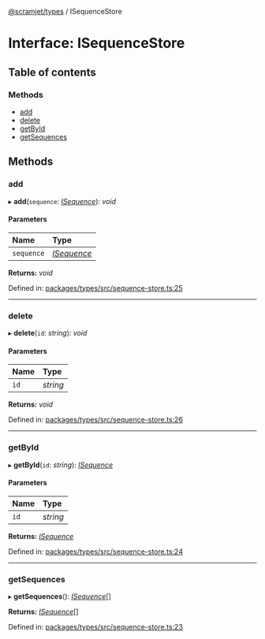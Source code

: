 [@scramjet/types](../README.md) / ISequenceStore

# Interface: ISequenceStore

## Table of contents

### Methods

- [add](isequencestore.md#add)
- [delete](isequencestore.md#delete)
- [getById](isequencestore.md#getbyid)
- [getSequences](isequencestore.md#getsequences)

## Methods

### add

▸ **add**(`sequence`: [*ISequence*](isequence.md)): *void*

#### Parameters

| Name | Type |
| :------ | :------ |
| `sequence` | [*ISequence*](isequence.md) |

**Returns:** *void*

Defined in: [packages/types/src/sequence-store.ts:25](https://github.com/scramjet-cloud-platform/scramjet-csi-dev/blob/8f44413a/packages/types/src/sequence-store.ts#L25)

___

### delete

▸ **delete**(`id`: *string*): *void*

#### Parameters

| Name | Type |
| :------ | :------ |
| `id` | *string* |

**Returns:** *void*

Defined in: [packages/types/src/sequence-store.ts:26](https://github.com/scramjet-cloud-platform/scramjet-csi-dev/blob/8f44413a/packages/types/src/sequence-store.ts#L26)

___

### getById

▸ **getById**(`id`: *string*): [*ISequence*](isequence.md)

#### Parameters

| Name | Type |
| :------ | :------ |
| `id` | *string* |

**Returns:** [*ISequence*](isequence.md)

Defined in: [packages/types/src/sequence-store.ts:24](https://github.com/scramjet-cloud-platform/scramjet-csi-dev/blob/8f44413a/packages/types/src/sequence-store.ts#L24)

___

### getSequences

▸ **getSequences**(): [*ISequence*](isequence.md)[]

**Returns:** [*ISequence*](isequence.md)[]

Defined in: [packages/types/src/sequence-store.ts:23](https://github.com/scramjet-cloud-platform/scramjet-csi-dev/blob/8f44413a/packages/types/src/sequence-store.ts#L23)
